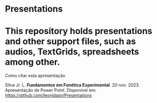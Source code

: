 # Presentations
# This repository holds presentations and other support files, such as audios, TextGrids, spreadsheets among other.

Como citar esta apresentação

Silva Jr. L. **Fundamentos em Fonética Experimental**. 20 nov. 2023. Apresentação de Power Point. Disponível em: https://github.com/leonidasjr/Presentations
